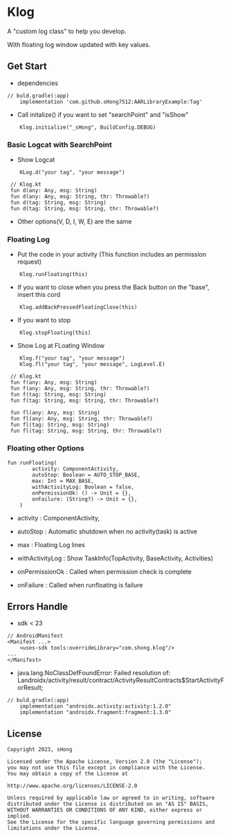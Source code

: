 # Klog

A "custom log class" to help you develop.

With floating log window updated with key values.

## Get Start

- dependencies

```
// buld.gradle(:app)
    implementation 'com.github.sHong7512:AARLibraryExample:Tag'
```

- Call initalize() if you want to set "searchPoint" and "isShow"

```
    Klog.initialize("_sHong", BuildConfig.DEBUG)
```

### Basic Logcat with SearchPoint
   
- Show Logcat 
```
    KLog.d("your tag", "your message")
```

```
 // Klog.kt
 fun d(any: Any, msg: String)
 fun d(any: Any, msg: String, thr: Throwable?)
 fun d(tag: String, msg: String)
 fun d(tag: String, msg: String, thr: Throwable?)
```

- Other options(V, D, I, W, E) are the same

### Floating Log

- Put the code in your activity (This function includes an permission request)

```
    Klog.runFloating(this)
```

- If you want to close when you press the Back button on the "base", insert this cord

```
    Klog.addBackPressedFloatingClose(this)
```

- If you want to stop

```
    Klog.stopFloating(this)
```

- Show Log at FLoating Window

```
    Klog.f("your tag", "your message")
    Klog.fl("your tag", "your message", LogLevel.E)
```

```
 // Klog.kt
 fun f(any: Any, msg: String)
 fun f(any: Any, msg: String, thr: Throwable?)
 fun f(tag: String, msg: String)
 fun f(tag: String, msg: String, thr: Throwable?)
 
 fun fl(any: Any, msg: String)
 fun fl(any: Any, msg: String, thr: Throwable?)
 fun fl(tag: String, msg: String)
 fun fl(tag: String, msg: String, thr: Throwable?)
```

### Floating other Options

```
fun runFloating(
        activity: ComponentActivity,
        autoStop: Boolean = AUTO_STOP_BASE,
        max: Int = MAX_BASE,
        withActivityLog: Boolean = false,
        onPermissionOk: () -> Unit = {},
        onFailure: (String?) -> Unit = {},
    ) 
```

- activity : ComponentActivity,

- autoStop : Automatic shutdown when no activity(task) is active

- max : Floating Log lines

- withActivityLog :  Show TaskInfo(TopActivity, BaseActivity, Activities)

- onPermissionOk : Called when permission check is complete

- onFailure : Called when runfloating is failure

## Errors Handle

- sdk < 23

```
// AndroidManifest
<Manifest ...>
    <uses-sdk tools:overrideLibrary="com.shong.klog"/>
...
</Manifest>
```

- java.lang.NoClassDefFoundError: Failed resolution of: Landroidx/activity/result/contract/ActivityResultContracts$StartActivityForResult;

```
// buld.gradle(:app)
    implementation "androidx.activity:activity:1.2.0"
    implementation "androidx.fragment:fragment:1.3.0"
```

## License
```
Copyright 2023, sHong

Licensed under the Apache License, Version 2.0 (the "License");
you may not use this file except in compliance with the License.
You may obtain a copy of the License at

http://www.apache.org/licenses/LICENSE-2.0

Unless required by applicable law or agreed to in writing, software
distributed under the License is distributed on an "AS IS" BASIS,
WITHOUT WARRANTIES OR CONDITIONS OF ANY KIND, either express or implied.
See the License for the specific language governing permissions and
limitations under the License.
```
